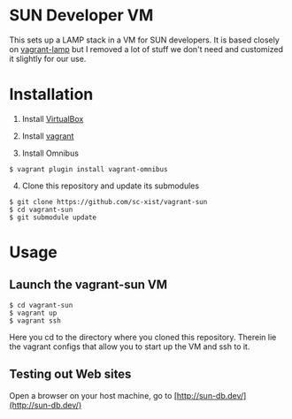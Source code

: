 SUN Developer VM
================

This sets up a LAMP stack in a VM for SUN developers. It is based closely on [vagrant-lamp](https://github.com/r8/vagrant-lamp)
but I removed a lot of stuff we don't need and customized it slightly for our use.


Installation
============

1. Install [VirtualBox](http://www.virtualbox.org/)

2. Install [vagrant](http://vagrantup.com/)

3. Install Omnibus
```
$ vagrant plugin install vagrant-omnibus
```

4. Clone this repository and update its submodules
```
$ git clone https://github.com/sc-xist/vagrant-sun
$ cd vagrant-sun
$ git submodule update
```


Usage
=====

Launch the vagrant-sun VM
-------------------------

```
$ cd vagrant-sun
$ vagrant up
$ vagrant ssh
```

Here you cd to the directory where you cloned this repository.
Therein lie the vagrant configs that allow you to start up the VM
and ssh to it.


Testing out Web sites
---------------------

Open a browser on your host machine, go to [http://sun-db.dev/](http://sun-db.dev/)
